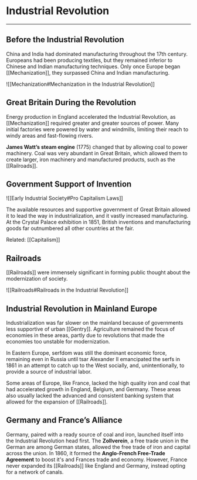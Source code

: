 # Industrial Revolution
---

## Before the Industrial Revolution
China and India had dominated manufacturing throughout the 17th century. Europeans had been producing textiles, but they remained inferior to Chinese and Indian manufacturing techniques. Only once Europe began [[Mechanization]], they surpassed China and Indian manufacturing.

![[Mechanization#Mechanization in the Industrial Revolution]]

## Great Britain During the Revolution
Energy production in England accelerated the Industrial Revolution, as [[Mechanization]] required greater and greater sources of power. Many initial factories were powered by water and windmills, limiting their reach to windy areas and fast-flowing rivers.

**James Watt’s steam engine** (1775) changed that by allowing coal to power machinery. Coal was very abundant in Great Britain, which allowed them to create larger, iron machinery and manufactured products, such as the [[Railroads]]. 

## Government Support of Invention

![[Early Industrial Society#Pro Capitalism Laws]]

The available resources and supportive government of Great Britain allowed it to lead the way in industrialization, and it vastly increased manufacturing. At the Crystal Palace exhibition in 1851, British inventions and manufacturing goods far outnumbered all other countries at the fair.

Related: [[Capitalism]]

## Railroads
[[Railroads]] were immensely significant in forming public thought about the modernization of society.

![[Railroads#Railroads in the Industrial Revolution]]

## Industrial Revolution in Mainland Europe
Industrialization was far slower on the mainland because of governments less supportive of urban [[Gentry]]. Agriculture remained the focus of economies in these areas, partly due to revolutions that made the economies too unstable for modernization.

In Eastern Europe, serfdom was still the dominant economic force, remaining even in Russia until tsar Alexander II emancipated the serfs in 1861 in an attempt to catch up to the West socially, and, unintentionally, to provide a source of industrial labor.

Some areas of Europe, like France, lacked the high quality iron and coal that had accelerated growth in England, Belgium, and Germany. These areas also usually lacked the advanced and consistent banking system that allowed for the expansion of [[Railroads]].

## Germany and France’s Alliance
Germany, paired with a ready source of coal and iron, launched itself into the Industrial Revolution head first. The **Zollverein**, a free trade union in the German are among German states, allowed the free trade of iron and capital across the union. In 1860, it formed the **Anglo-French Free-Trade Agreement** to boost it's and Frances trade and economy. However, France never expanded its [[Railroads]] like England and Germany, instead opting for a network of canals.